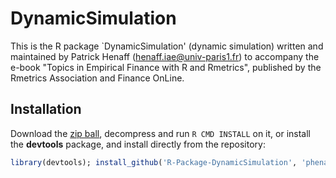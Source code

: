 # DynamicSimulation

This is the R package `DynamicSimulation' (dynamic simulation) written and maintained by Patrick Henaff (henaff.iae@univ-paris1.fr) to
accompany the e-book "Topics in Empirical Finance with R and Rmetrics", published by the Rmetrics Association and Finance OnLine. 

## Installation

Download the [zip ball](https://github.com/phenaff/R-Package-DynamicSimulation/zipball/master), 
decompress and run `R CMD INSTALL` on it, or install the **devtools** package, and install directly from the 
repository:

```r
library(devtools); install_github('R-Package-DynamicSimulation', 'phenaff')
```

